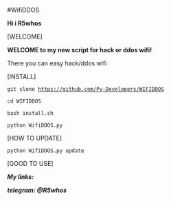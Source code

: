 #WifiDDOS

**Hi i R5whos**

[WELCOME]

__WELCOME to my new script for hack or ddos wifi!__

There you can easy hack/ddos wifi

[INSTALL]


<CODE>git clone https://github.com/Py-Developers/WIFIDDOS</CODE>
  
<CODE>cd WIFIDDOS</CODE>

<CODE>bash install.sh</CODE>

<CODE>python WifiDDOS.py</CODE>


[HOW TO UPDATE]


<CODE>python WifiDDOS.py update</CODE>


[GOOD TO USE]

___My links:___

___telegram: @R5whos___ 

